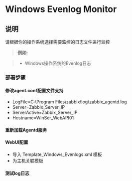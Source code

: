 Windows Evenlog Monitor
====

说明
----
请根据你的操作系统选择需要监控的日志文件进行监控

> **例如:**

> - Windows操作系统的Evenlog日志

### 部署步骤

#### 修改agent.conf配置文件支持

* LogFile=C:\Program Files\zabbix\log\zabbix_agentd.log
* Server=Zabbix_Server_IP
* ServerActive=Zabbix_Server_IP
* Hostname=WinSer_WebAPI01

#### 重新加载Agentd服务


#### WebUI配置

* 导入 Template_Windows_Evenlogs.xml 模板
* 为主机关联模板

#### 测试log日志


